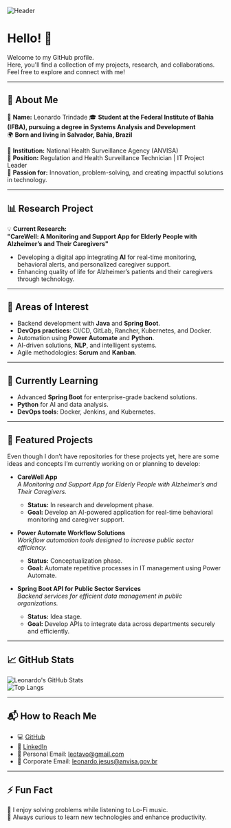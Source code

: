 ![Header](https://github.com/leotavo/leotavo/assets/header-github.png) 

# Hello! 👋

Welcome to my GitHub profile.  
Here, you'll find a collection of my projects, research, and collaborations. Feel free to explore and connect with me!

---

## 💼 About Me  
👤 **Name:** Leonardo Trindade
🎓 **Student at the Federal Institute of Bahia (IFBA), pursuing a degree in Systems Analysis and Development**  
🌍 **Born and living in Salvador, Bahia, Brazil**  

🏢 **Institution:** National Health Surveillance Agency (ANVISA)  
📌 **Position:** Regulation and Health Surveillance Technician | IT Project Leader  
🚀 **Passion for:** Innovation, problem-solving, and creating impactful solutions in technology.

---

## 📊 Research Project  
💡 **Current Research:**  
**"CareWell: A Monitoring and Support App for Elderly People with Alzheimer’s and Their Caregivers"**  
- Developing a digital app integrating **AI** for real-time monitoring, behavioral alerts, and personalized caregiver support.  
- Enhancing quality of life for Alzheimer’s patients and their caregivers through technology.  

---

## 🚀 Areas of Interest  
- Backend development with **Java** and **Spring Boot**.  
- **DevOps practices**: CI/CD, GitLab, Rancher, Kubernetes, and Docker.  
- Automation using **Power Automate** and **Python**.  
- AI-driven solutions, **NLP**, and intelligent systems.  
- Agile methodologies: **Scrum** and **Kanban**.  

---

## 🌱 Currently Learning  
- Advanced **Spring Boot** for enterprise-grade backend solutions.  
- **Python** for AI and data analysis.  
- **DevOps tools**: Docker, Jenkins, and Kubernetes.  

---

## 🔭 Featured Projects  
Even though I don’t have repositories for these projects yet, here are some ideas and concepts I’m currently working on or planning to develop:

- **CareWell App**  
  *A Monitoring and Support App for Elderly People with Alzheimer’s and Their Caregivers.*  
  - **Status:** In research and development phase.  
  - **Goal:** Develop an AI-powered application for real-time behavioral monitoring and caregiver support.  

- **Power Automate Workflow Solutions**  
  *Workflow automation tools designed to increase public sector efficiency.*  
  - **Status:** Conceptualization phase.  
  - **Goal:** Automate repetitive processes in IT management using Power Automate.

- **Spring Boot API for Public Sector Services**  
  *Backend services for efficient data management in public organizations.*  
  - **Status:** Idea stage.  
  - **Goal:** Develop APIs to integrate data across departments securely and efficiently.
    
---

## 📈 GitHub Stats  
![Leonardo's GitHub Stats](https://github-readme-stats.vercel.app/api?username=leotavo&show_icons=true&theme=radical)  
![Top Langs](https://github-readme-stats.vercel.app/api/top-langs/?username=leotavo&layout=compact&theme=radical)

---

## 📬 How to Reach Me  
- 💻 [GitHub](https://github.com/leotavo)  
- 💼 [LinkedIn](https://www.linkedin.com/in/leonardo-trindade-8180628a/)  
- 📧 Personal Email: [leotavo@gmail.com](mailto:leotavo@gmail.com)  
- 📧 Corporate Email: [leonardo.jesus@anvisa.gov.br](mailto:leonardo.jesus@anvisa.gov.br)  

---

## ⚡ Fun Fact  
🎵 I enjoy solving problems while listening to Lo-Fi music.  
🌟 Always curious to learn new technologies and enhance productivity.  
